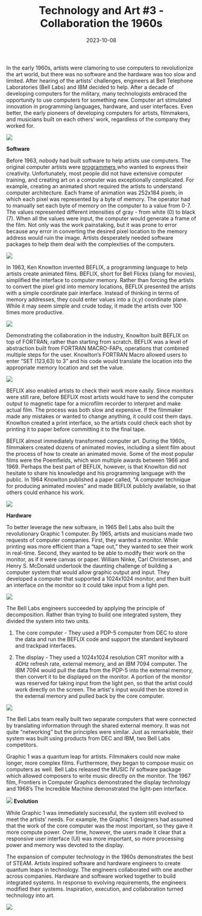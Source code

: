 ﻿---
title: "Technology and Art #3 - Collaboration the 1960s"
date: "2023-10-08"
description: "Tech Support's Technology and Art, #3"
thumbnail: "/static/images/blog/oct08_23/Graphic1.webp"
---

In the early 1960s, artists were clamoring to use computers to revolutionize the art world, but there was no software and the hardware was too slow and limited. After hearing of the artists’ challenges, engineers at Bell Telephone Laboratories (Bell Labs) and IBM decided to help. After a decade of developing computers for the military, many technologists embraced the opportunity to use computers for something new. Computer art stimulated innovation in programming languages, hardware, and user interfaces. Even better, the early pioneers of developing computers for artists, filmmakers, and musicians built on each others’ work, regardless of the company they worked for. 

![](/static/images/blog/oct08_23/BellLabs.jpg)

**Software**

Before 1963, nobody had built software to help artists use computers. The original computer artists were <a href=ComputerArt1950> programmers </a> who wanted to express their creativity. Unfortunately, most people did not have extensive computer training, and creating art on a computer was exceptionally complicated. For example, creating an animated short required the artists to understand computer architecture. Each frame of animation was 252x184 pixels, in which each pixel was represented by a byte of memory. The operator had to manually set each byte of memory on the computer to a value from 0-7. The values represented different intensities of gray - from white (0) to black (7). When all the values were input, the computer would generate a frame of the film. Not only was the work painstaking, but it was prone to error because any error in converting the desired pixel location to the memory address would ruin the image. Artists desperately needed software packages to help them deal with the complexities of the computers.

![](/static/images/blog/oct08_23/Pixels.jpg)

In 1963, Ken Knowlton invented BEFLIX, a programming language to help artists create animated films. BEFLIX, short for Bell Flicks (slang for movies), simplified the interface to computer memory. Rather than forcing the artists to convert the pixel grid into memory locations, BEFLIX presented the artists with a simple coordinate pair interface. Instead of thinking in terms of memory addresses, they could enter values into a (x,y) coordinate plane. While it may seem simple and crude today, it made the artists over 100 times more productive. 

![](/static/images/blog/oct08_23/BEFLIX.jpg)

Demonstrating the collaboration in the industry, Knowlton built BEFLIX on top of FORTRAN, rather than starting from scratch. BEFLIX was a level of abstraction built from FORTRAN MACRO-FAPs, operations that combined multiple steps for the user. Knowlton’s FORTRAN Macro allowed users to enter “SET (123,63) to 3” and his code would translate the location into the appropriate memory location and set the value. 

![](/static/images/blog/oct08_23/BEFLIX_code.webp)

BEFLIX also enabled artists to check their work more easily. Since monitors were still rare, before BEFLIX most artists would have to send the computer output to magnetic tape for a microfilm recorder to interpret and make actual film. The process was both slow and expensive. If the filmmaker made any mistakes or wanted to change anything, it could cost them days. Knowlton created a print interface, so the artists could check each shot by printing it to paper before committing it to the final tape. 


BEFLIX almost immediately transformed computer art. During the 1960s, filmmakers created dozens of animated movies, including a silent film about the process of how to create an animated movie. Some of the most popular films were the Poemfields, which won multiple awards between 1966 and 1969. Perhaps the best part of BEFLIX, however, is that Knowlton did not hesitate to share his knowledge and his programming language with the public. In 1964 Knowlton published a paper called, "A computer technique for producing animated movies" and made BEFLIX publicly available, so that others could enhance his work. 

![](/static/images/blog/oct08_23/Poemfields.jpg)

**Hardware**

To better leverage the new software, in 1965 Bell Labs also built the revolutionary Graphic 1 computer. By 1965, artists and musicians made two requests of computer companies. First, they wanted a monitor. While printing was more efficient than a “tape out,” they wanted to see their work in real-time. Second, they wanted to be able to modify their work on the monitor, as if it were canvas or paper. William Ninke, Carl Christensen, and Henry S. McDonald undertook the daunting challenge of building a computer system that would allow graphic output and input. They developed a computer that supported a 1024x1024 monitor, and then built an interface on the monitor so it could take input from a light pen. 

![](/static/images/blog/oct08_23/Graphic1.webp)

The Bell Labs engineers succeeded by applying the principle of decomposition. Rather than trying to build one integrated system, they divided the system into two units.


1. The core computer - They used a PDP-5 computer from DEC to store the data and run the BEFLIX code and support the standard keyboard and trackpad interfaces. 


2. The display - They used a 1024x1024 resolution CRT monitor with a 40Hz refresh rate, external memory, and an IBM 7094 computer. The IBM 7094 would pull the data from the PDP-5 into the external memory, then convert it to be displayed on the monitor. A portion of the monitor was reserved for taking input from the light pen, so that the artist could work directly on the screen. The artist's input would then be stored in the external memory and pulled back by the core computer. 


![](/static/images/blog/oct08_23/CoreComputer.webp)

The Bell Labs team really built two separate computers that were connected by translating information through the shared external memory. It was not quite “networking” but the principles were similar. Just as remarkable, their system was built using products from DEC and IBM, two Bell Labs competitors. 


Graphic 1 was a quantum leap for artists. Filmmakers could now make longer, more complex films. Furthermore, they began to compose music on computers as well. Bell Labs released the MUSIC IV software package which allowed composers to write music directly on the monitor. The 1967 film, Frontiers in Computer Graphics demonstrated the display technology and 1968’s The Incredible Machine demonstrated the light-pen interface. 


![](/static/images/blog/oct08_23/Frontiers.png)
**Evolution**

While Graphic 1 was immediately successful, the system still evolved to meet the artists’ needs. For example, the Graphic 1 designers had assumed that the work of the core computer was the most important, so they gave it more compute power. Over time, however, the users made it clear that a responsive user interface (UI) was more important, so more processing power and memory was devoted to the display. 


The expansion of computer technology in the 1960s demonstrates the best of STEAM. Artists inspired software and hardware engineers to create quantum leaps in technology. The engineers collaborated with one another across companies. Hardware and software worked together to build integrated systems. In response to evolving requirements, the engineers modified their systems. Inspiration, execution, and collaboration turned technology into art.


![](/static/images/blog/oct08_23/Collaboration.jpg)
